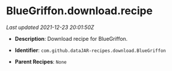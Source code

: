 # BlueGriffon.download.recipe

_Last updated 2021-12-23 20:01:50Z_

- **Description**: Download recipe for BlueGriffon.

- **Identifier**: `com.github.dataJAR-recipes.download.BlueGriffon`

- **Parent Recipes**: `None`
